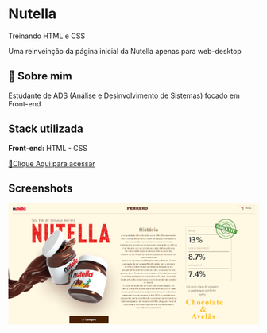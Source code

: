 # Nutella
Treinando HTML e CSS

Uma reinveinção da página inicial da Nutella apenas para web-desktop


## 🚀 Sobre mim
Estudante de ADS (Análise e Desinvolvimento de Sistemas) focado em Front-end

## Stack utilizada

**Front-end:** HTML - CSS 

[🔗Clique Aqui  para acessar](
    https://douglasliman.github.io/nutella-web/
)


## Screenshots

![preview](./.github/preview.png)